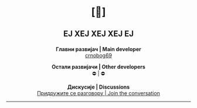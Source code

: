 # <p align="center"> [🔻] </p>

## <p align="center">ЕЈ ХЕЈ ХЕЈ ХЕЈ ЕЈ</p>

<p align="center">
  <strong>Главни развијач | Main developer</strong><br>
  <a href="https://github.com/crnobog69">crnobog69</a>
</p>

<p align="center">
  <strong>Остали развијачи | Other developers</strong><br>
  ⛔ | ⛔
</p>

<p align="center">
  <strong>Дискусије | Discussions</strong><br>
  <a href="https://github.com/orgs/Stabilistatpakt/discussions">Придружите се разговору | Join the conversation</a>
</p>

---
